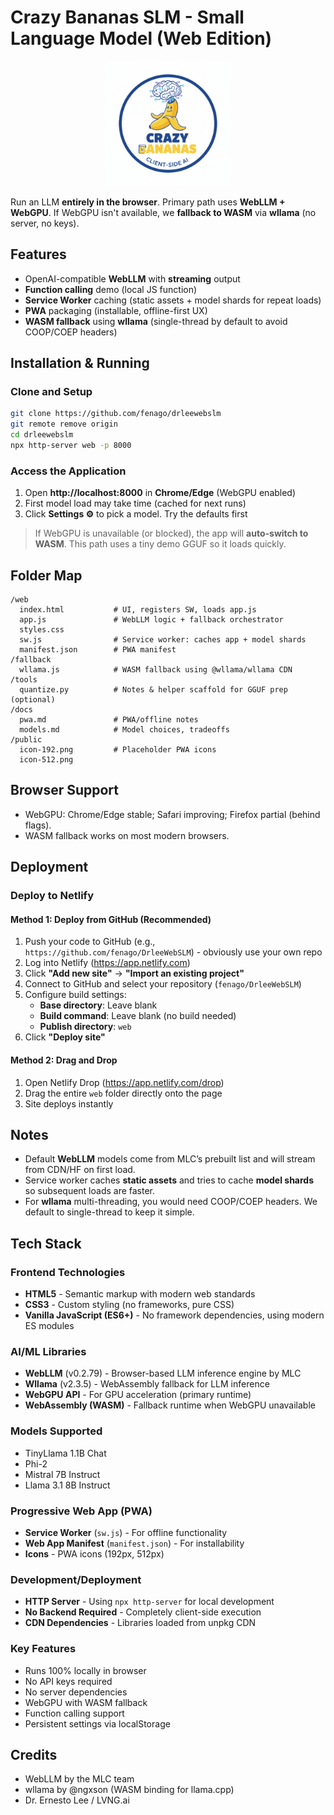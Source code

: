 # Crazy Bananas SLM - Small Language Model (Web Edition)

<div align="center">
  <img src="./public/logo.png" alt="Crazy Bananas SLM Logo" width="200">
</div>

Run an LLM **entirely in the browser**. Primary path uses **WebLLM + WebGPU**. If WebGPU isn't available, we **fallback to WASM** via **wllama** (no server, no keys).

## Features
- OpenAI-compatible **WebLLM** with **streaming** output
- **Function calling** demo (local JS function)
- **Service Worker** caching (static assets + model shards for repeat loads)
- **PWA** packaging (installable, offline-first UX)
- **WASM fallback** using **wllama** (single-thread by default to avoid COOP/COEP headers)

## Installation & Running

### Clone and Setup
```bash
git clone https://github.com/fenago/drleewebslm
git remote remove origin
cd drleewebslm
npx http-server web -p 8000
```

### Access the Application
1. Open **http://localhost:8000** in **Chrome/Edge** (WebGPU enabled)
2. First model load may take time (cached for next runs)
3. Click **Settings ⚙** to pick a model. Try the defaults first

> If WebGPU is unavailable (or blocked), the app will **auto-switch to WASM**. This path uses a tiny demo GGUF so it loads quickly.

## Folder Map
```
/web
  index.html           # UI, registers SW, loads app.js
  app.js               # WebLLM logic + fallback orchestrator
  styles.css
  sw.js                # Service worker: caches app + model shards
  manifest.json        # PWA manifest
/fallback
  wllama.js            # WASM fallback using @wllama/wllama CDN
/tools
  quantize.py          # Notes & helper scaffold for GGUF prep (optional)
/docs
  pwa.md               # PWA/offline notes
  models.md            # Model choices, tradeoffs
/public
  icon-192.png         # Placeholder PWA icons
  icon-512.png
```

## Browser Support
- WebGPU: Chrome/Edge stable; Safari improving; Firefox partial (behind flags).
- WASM fallback works on most modern browsers.

## Deployment

### Deploy to Netlify

#### Method 1: Deploy from GitHub (Recommended)
1. Push your code to GitHub (e.g., `https://github.com/fenago/DrleeWebSLM`) - obviously use your own repo
2. Log into Netlify (https://app.netlify.com)
3. Click **"Add new site"** → **"Import an existing project"**
4. Connect to GitHub and select your repository (`fenago/DrleeWebSLM`)
5. Configure build settings:
   - **Base directory**: Leave blank
   - **Build command**: Leave blank (no build needed)
   - **Publish directory**: `web`
6. Click **"Deploy site"**

#### Method 2: Drag and Drop
1. Open Netlify Drop (https://app.netlify.com/drop)
2. Drag the entire `web` folder directly onto the page
3. Site deploys instantly

## Notes
- Default **WebLLM** models come from MLC’s prebuilt list and will stream from CDN/HF on first load.
- Service worker caches **static assets** and tries to cache **model shards** so subsequent loads are faster.
- For **wllama** multi-threading, you would need COOP/COEP headers. We default to single-thread to keep it simple.

## Tech Stack

### Frontend Technologies
- **HTML5** - Semantic markup with modern web standards
- **CSS3** - Custom styling (no frameworks, pure CSS)
- **Vanilla JavaScript (ES6+)** - No framework dependencies, using modern ES modules

### AI/ML Libraries
- **WebLLM** (v0.2.79) - Browser-based LLM inference engine by MLC
- **Wllama** (v2.3.5) - WebAssembly fallback for LLM inference
- **WebGPU API** - For GPU acceleration (primary runtime)
- **WebAssembly (WASM)** - Fallback runtime when WebGPU unavailable

### Models Supported
- TinyLlama 1.1B Chat
- Phi-2
- Mistral 7B Instruct
- Llama 3.1 8B Instruct

### Progressive Web App (PWA)
- **Service Worker** (`sw.js`) - For offline functionality
- **Web App Manifest** (`manifest.json`) - For installability
- **Icons** - PWA icons (192px, 512px)

### Development/Deployment
- **HTTP Server** - Using `npx http-server` for local development
- **No Backend Required** - Completely client-side execution
- **CDN Dependencies** - Libraries loaded from unpkg CDN

### Key Features
- Runs 100% locally in browser
- No API keys required
- No server dependencies
- WebGPU with WASM fallback
- Function calling support
- Persistent settings via localStorage

## Credits
- WebLLM by the MLC team
- wllama by @ngxson (WASM binding for llama.cpp)
- Dr. Ernesto Lee / LVNG.ai
